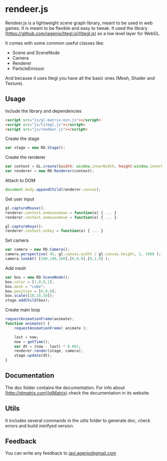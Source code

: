 rendeer.js
=========

Rendeer.js is a lightweight scene graph library, meant to be used in web games. It is meant to be flexible and easy to tweak.
It used the library [https://github.com/jagenjo/litegl.js](litegl.js) as a low level layer for WebGL.

It comes with some common useful classes like:

* Scene and SceneNode
* Camera
* Renderer
* ParticleEmissor

And because it uses litegl you have all the basic ones (Mesh, Shader and Texture).

Usage
-----

Include the library and dependencies
```html
<script src="js/gl-matrix-min.js"></script>
<script src="js/litegl.js"></script>
<script src="js/rendeer.js"></script>
```

Create the stage
```js
var stage = new RD.Stage();
```


Create the renderer
```js
var context = GL.create({width: window.innerWidth, height:window.innerHeight});
var renderer = new RD.Renderer(context);
```

Attach to DOM
```js
document.body.appendChild(renderer.canvas);
```

Get user input
```js
gl.captureMouse();
renderer.context.onmousedown = function(e) { ... }
renderer.context.onmousemove = function(e) { ... }

gl.captureKeys();
renderer.context.onkey = function(e) { ... }
```

Set camera
```js
var camera = new RD.Camera();
camera.perspective( 45, gl.canvas.width / gl.canvas.height, 1, 1000 );
camera.lookAt( [100,100,100],[0,0,0],[0,1,0] );
```

Add mesh
```js
var box = new RD.SceneNode();
box.color = [1,0,0,1];
box.mesh = "cube";
box.position = [0,0,0];
box.scale([10,10,10]);
stage.addChild(box);
```

Create main loop
```js
requestAnimationFrame(animate);
function animate() {
	requestAnimationFrame( animate );

	last = now;
	now = getTime();
	var dt = (now - last) * 0.001;
	renderer.render(stage, camera);
	stage.update(dt);
}
```

Documentation
-------------
The doc folder contains the documentation. For info about [http://glmatrix.com](glMatrix) check the documentation in its website.

Utils
-----

It includes several commands in the utils folder to generate doc, check errors and build minifyed version.


Feedback
--------

You can write any feedback to javi.agenjo@gmail.com
